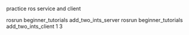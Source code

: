 practice ros service and client


rosrun beginner_tutorials add_two_ints_server 
rosrun beginner_tutorials add_two_ints_client 1 3
